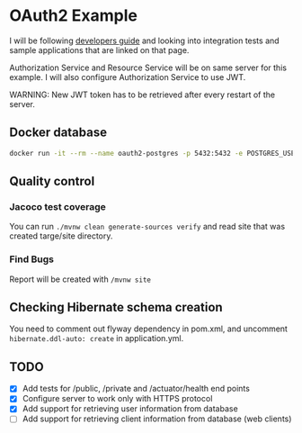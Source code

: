 # OAuth2 Example 

I will be following [developers guide](https://projects.spring.io/spring-security-oauth/docs/oauth2.html) and looking into integration tests and sample applications that are linked on that page.

Authorization Service and Resource Service will be on same server for this example. I will also configure Authorization Service to use JWT.

WARNING: New JWT token has to be retrieved after every restart of the server. 

## Docker database
```bash
docker run -it --rm --name oauth2-postgres -p 5432:5432 -e POSTGRES_USER=oauth2 -e POSTGRES_PASSWORD=oauth2 postgres
```

## Quality control

### Jacoco test coverage 

You can run `./mvnw clean generate-sources verify` and read site that was created targe/site directory.

### Find Bugs

Report will be created with `/mvnw site`

## Checking Hibernate schema creation

You need to comment out flyway dependency in pom.xml, and uncomment `hibernate.ddl-auto: create` in application.yml.  

## TODO
- [x] Add tests for /public, /private and /actuator/health end points
- [x] Configure server to work only with HTTPS protocol
- [x] Add support for retrieving user information from database
- [ ] Add support for retrieving client information from database (web clients)
